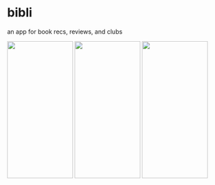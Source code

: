 # bibli

an app for book recs, reviews, and clubs

<img src="https://github.com/ardenchew/bibli/assets/33589231/65e72284-8ffc-4d89-888a-b60c6add5f68" width="153" height="320"> 
<img src="https://github.com/ardenchew/bibli/assets/33589231/4fe5e422-a3bd-4aa5-95b5-75d375b79ae2" width="153" height="320"> 
<img src="https://github.com/ardenchew/bibli/assets/33589231/2c24fdb2-4d5c-4a75-9f26-0cacd538a313" width="153" height="320">
